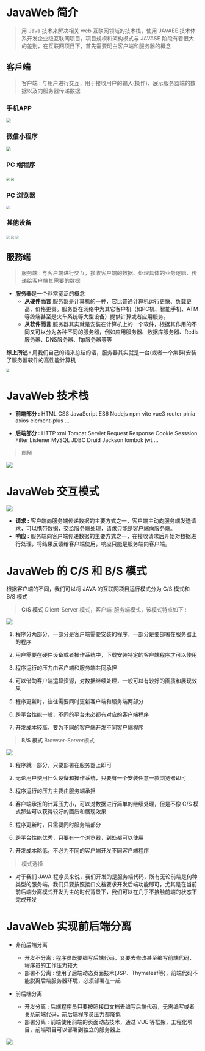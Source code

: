 # JavaWeb 简介

> 用 Java 技术来解决相关 web 互联网领域的技术栈，使用 JAVAEE 技术体系开发企业级互联网项目，项目规模和架构模式与 JAVASE 阶段有着很大的差别，在互联网项目下，首先需要明白客户端和服务器的概念

## 客戶端

> 客户端 : 与用户进行交互，用于接收用户的输入(操作)、展示服务器端的数据以及向服务器传递数据

### 手机APP
<img src="images\1681181342911.png" style="zoom:67%;" />

### 微信小程序
<img src="images\1681181399123.png" style="zoom:67%;" />

### PC 端程序
<img src="images\1681181558166.png" style="zoom:50%;" />

<img src="images\1681181668235.png" style="zoom:50%;" />

### PC 浏览器
<img src="images\1681181764764.png" style="zoom:50%;" />

### 其他设备
<img src="images\1681181829641.png" style="zoom:50%;" />

<img src="images\1681181884366.png" style="zoom:50%;" />

<img src="images\1681181975807.png" style="zoom:50%;" />

## 服務端

> 服务端 : 与客户端进行交互，接收客户端的数据、处理具体的业务逻辑、传递给客户端其需要的数据

+ **服务器**是一个非常宽泛的概念
  + **从硬件而言** 服务器是计算机的一种，它比普通计算机运行更快、负载更高、价格更贵。服务器在网络中为其它客户机（如PC机、智能手机、ATM等终端甚至是火车系统等大型设备）提供计算或者应用服务。
  + **从软件而言** 服务器其实就是安装在计算机上的一个软件，根据其作用的不同又可以分为各种不同的服务器，例如应用服务器、数据库服务器、Redis服务器、DNS服务器、ftp服务器等等

**综上所述 :** 用我们自己的话来总结的话，服务器其实就是一台(或者一个集群)安装了服务器软件的高性能计算机

<img src="images\1681182451912.png" style="zoom:50%;" />

# JavaWeb 技术栈

- **前端部分 :** HTML CSS  JavaScript ES6 Nodejs npm vite vue3 router pinia  axios  element-plus ...

- **后端部分 :** HTTP xml Tomcat  Servlet   Request   Response  Cookie  Sesssion  Filter Listener MySQL JDBC  Druid  Jackson lombok jwt ...

> 图解

![](images\1681177316138.png)

# JavaWeb 交互模式



![](images\1681182819066.png)

- **请求 :** 客户端向服务端传递数据的主要方式之一，客户端主动向服务端发送请求，可以携带数据，交给服务端处理，请求只能是客户端向服务端。
- **响应 :** 服务端向客户端传递数据的主要方式之一，在接收请求后开始对数据进行处理，将结果反馈给客户端使用，响应只能是服务端向客户端。

# JavaWeb 的 C/S 和 B/S 模式

根据客户端的不同，我们可以将 JAVA 的互联网项目运行模式分为 C/S 模式和 B/S 模式

> **C/S 模式**  Client-Server 模式，客户端-服务端模式，该模式特点如下 :

![](images\1681192888853.png)

1. 程序分两部分，一部分是客户端需要安装的程序，一部分是要部署在服务器上的程序

2. 用户需要在硬件设备或者操作系统中，下载安装特定的客户端程序才可以使用

3. 程序运行的压力由客户端和服务端共同承担

4. 可以借助客户端运算资源，对数据继续处理，一般可以有较好的画质和展现效果

5. 程序更新时，往往需要同时更新客户端和服务端两部分

6. 跨平台性能一般，不同的平台未必都有对应的客户端程序

7. 开发成本较高，要为不同的客户端开发不同客户端程序

> **B/S 模式** Browser-Server模式

![](images\1681192907280.png)

1. 程序就一部分，只要部署在服务器上即可

2. 无论用户使用什么设备和操作系统，只要有一个安装任意一款浏览器即可

3. 程序运行的压力主要由服务端承担

4. 客户端承担的计算压力小，可以对数据进行简单的继续处理，但是不像 C/S 模式那些可以获得较好的画质和展现效果

5. 程序更新时，只需要同时服务端部分

6. 跨平台性能优秀，只要有一个浏览器，到处都可以使用

7. 开发成本略低，不必为不同的客户端开发不同客户端程序

> 模式选择

+ 对于我们 JAVA 程序员来说，我们开发的是服务端代码，所有无论前端是何种类型的服务端，我们只要按照接口文档要求开发后端功能即可，尤其是在当前前后端分离模式开发为主的时代背景下，我们可以在几乎不接触前端的状态下完成开发

# JavaWeb 实现前后端分离

- 非前后端分离
  - 开发不分离 : 程序员既要编写后端代码，又要去修改甚至编写前端代码，程序员的工作压力较大
  - 部署不分离 : 使用了后端动态页面技术(JSP、Thymeleaf等)，前端代码不能脱离后端服务器环境，必须部署在一起

- 前后端分离
  - 开发分离 : 后端程序员只要按照接口文档去编写后端代码，无需编写或者关系前端代码，前后端程序员压力都降低
  - 部署分离 : 前端使用前端的页面动态技术，通过 VUE 等框架，工程化项目，前端项目可以部署到独立的服务器上

![](images\1681193247981.png)